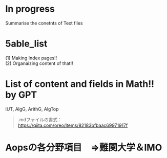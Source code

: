 # In progress
Summarise the conetnts of Text files

# 5able_list

(1) Making Index pages!!  
(2) Organaizing content of that!!  

# List of content and fields in Math!! by GPT
IUT, AlgG, ArithG, AlgTop  
>.mdファイルの書式：https://qiita.com/oreo/items/82183bfbaac69971917f  

# Aopsの各分野項目　⇒難関大学＆IMO
